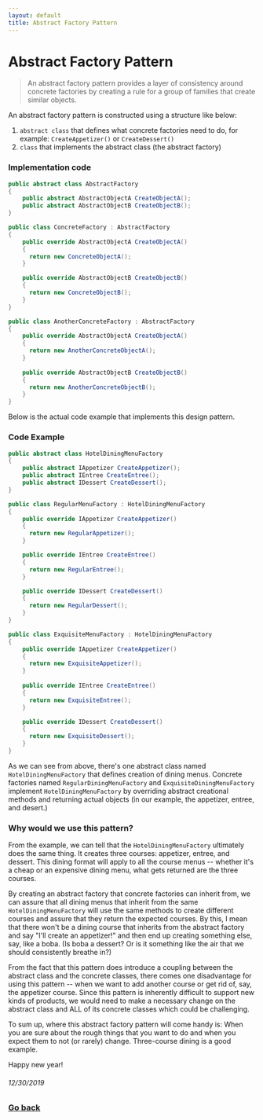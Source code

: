 ```yaml
---
layout: default
title: Abstract Factory Pattern
---
```


# Abstract Factory Pattern

> An abstract factory pattern provides a layer of consistency around concrete factories by creating a rule for a group of families that create similar objects.

An abstract factory pattern is constructed using a structure like below:

1. `abstract class` that defines what concrete factories need to do, for example: `CreateAppetizer()` or `CreateDessert()`
2. `class` that implements the abstract class (the abstract factory)

### Implementation code

```c#
public abstract class AbstractFactory
{
    public abstract AbstractObjectA CreateObjectA();
    public abstract AbstractObjectB CreateObjectB();
}

public class ConcreteFactory : AbstractFactory
{
    public override AbstractObjectA CreateObjectA()
    {
      return new ConcreteObjectA();
    }

    public override AbstractObjectB CreateObjectB()
    {
      return new ConcreteObjectB();
    }
}

public class AnotherConcreteFactory : AbstractFactory
{
    public override AbstractObjectA CreateObjectA()
    {
      return new AnotherConcreteObjectA();
    }
    
    public override AbstractObjectB CreateObjectB()
    {
      return new AnotherConcreteObjectB();
    }
}
```

Below is the actual code example that implements this design pattern.

### Code Example

```c#
public abstract class HotelDiningMenuFactory
{
    public abstract IAppetizer CreateAppetizer();
    public abstract IEntree CreateEntree();
    public abstract IDessert CreateDessert();
}

public class RegularMenuFactory : HotelDiningMenuFactory
{
    public override IAppetizer CreateAppetizer()
    {
      return new RegularAppetizer();
    }

    public override IEntree CreateEntree()
    {
      return new RegularEntree();
    }

    public override IDessert CreateDessert()
    {
      return new RegularDessert();
    }
}

public class ExquisiteMenuFactory : HotelDiningMenuFactory
{
    public override IAppetizer CreateAppetizer()
    {
      return new ExquisiteAppetizer();
    }
    
    public override IEntree CreateEntree()
    {
      return new ExquisiteEntree();
    }

    public override IDessert CreateDessert()
    {
      return new ExquisiteDessert();
    }
}
```

As we can see from above, there's one abstract class named `HotelDiningMenuFactory` that defines creation of dining menus. Concrete factories named `RegularDiningMenuFactory` and `ExquisiteDiningMenuFactory` implement `HotelDiningMenuFactory` by overriding abstract creational methods and returning actual objects (in our example, the appetizer, entree, and desert.)

### Why would we use this pattern?

From the example, we can tell that the `HotelDiningMenuFactory` ultimately does the same thing. It creates three courses: appetizer, entree, and dessert. This dining format will apply to all the course menus -- whether it's a cheap or an expensive dining menu, what gets returned are the three courses.

By creating an abstract factory that concrete factories can inherit from, we can assure that all dining menus that inherit from the same `HotelDiningMenuFactory` will use the same methods to create different courses and assure that they return the expected courses. By this, I mean that there won't be a dining course that inherits from the abstract factory and say "I'll create an appetizer!" and then end up creating something else, say, like a boba. (Is boba a dessert? Or is it something like the air that we should consistently breathe in?)

From the fact that this pattern does introduce a coupling between the abstract class and the concrete classes, there comes one disadvantage for using this pattern -- when we want to add another course or get rid of, say, the appetizer course. Since this pattern is inherently difficult to support new kinds of products, we would need to make a necessary change on the abstract class and ALL of its concrete classes which could be challenging.

To sum up, where this abstract factory pattern will come handy is: When you are sure about the rough things that you want to do and when you expect them to not (or rarely) change. Three-course dining is a good example.

Happy new year!
###### 12/30/2019

### [Go back](https://www.skylar.page)
